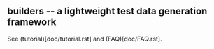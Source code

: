 ## builders -- a lightweight test data generation framework

See (tutorial)[doc/tutorial.rst] and (FAQ)[doc/FAQ.rst].
